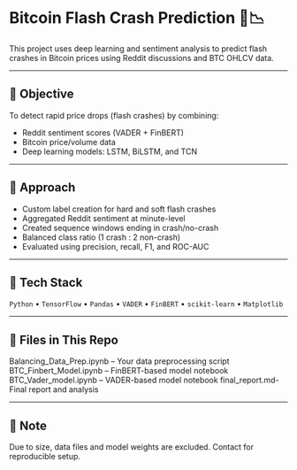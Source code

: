 # Bitcoin Flash Crash Prediction 🚨📉

This project uses deep learning and sentiment analysis to predict flash crashes in Bitcoin prices using Reddit discussions and BTC OHLCV data.

---

## 🧠 Objective

To detect rapid price drops (flash crashes) by combining:
- Reddit sentiment scores (VADER + FinBERT)
- Bitcoin price/volume data
- Deep learning models: LSTM, BiLSTM, and TCN

---

## 🧪 Approach

- Custom label creation for hard and soft flash crashes
- Aggregated Reddit sentiment at minute-level
- Created sequence windows ending in crash/no-crash
- Balanced class ratio (1 crash : 2 non-crash)
- Evaluated using precision, recall, F1, and ROC-AUC

---

## 🔧 Tech Stack

`Python` • `TensorFlow` • `Pandas` • `VADER` • `FinBERT` • `scikit-learn` • `Matplotlib`

---

## 📁 Files in This Repo

Balancing_Data_Prep.ipynb – Your data preprocessing script
BTC_Finbert_Model.ipynb – FinBERT-based model notebook
BTC_Vader_model.ipynb – VADER-based model notebook
final_report.md- Final report and analysis 


---

## 📝 Note

Due to size, data files and model weights are excluded. Contact for reproducible setup.
